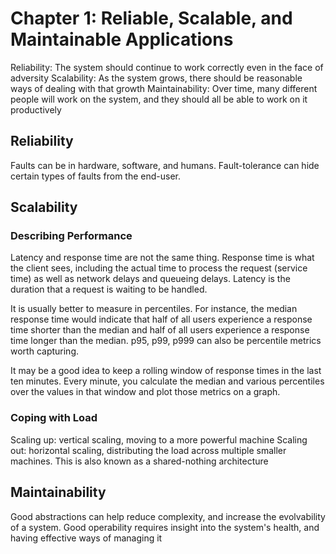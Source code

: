 # Chapter 1: Reliable, Scalable, and Maintainable Applications

Reliability: The system should continue to work correctly even in the face of adversity
Scalability: As the system grows, there should be reasonable ways of dealing with that growth
Maintainability: Over time, many different people will work on the system, and they should all be able to work on it productively

## Reliability

Faults can be in hardware, software, and humans. Fault-tolerance can hide certain types of faults from the end-user.

## Scalability

### Describing Performance

Latency and response time are not the same thing. Response time is what the client sees, including the actual time to process the request (service time) as well as network delays and queueing delays. Latency is the duration that a request is waiting to be handled.

It is usually better to measure in percentiles. For instance, the median response time would indicate that half of all users experience a response time shorter than the median and half of all users experience a response time longer than the median. p95, p99, p999 can also be percentile metrics worth capturing.

It may be a good idea to keep a rolling window of response times in the last ten minutes. Every minute, you calculate the median and various percentiles over the values in that window and plot those metrics on a graph.

### Coping with Load

Scaling up: vertical scaling, moving to a more powerful machine
Scaling out: horizontal scaling, distributing the load across multiple smaller machines. This is also known as a shared-nothing architecture

## Maintainability

Good abstractions can help reduce complexity, and increase the evolvability of a system. Good operability requires insight into the system's health, and having effective ways of managing it
